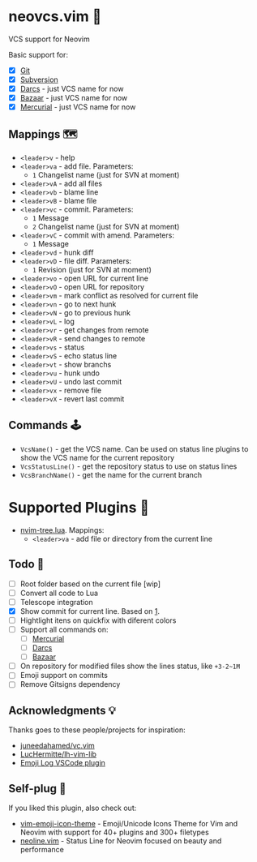 # neovcs.vim 🌱

VCS support for Neovim

Basic support for:

- [x] [Git](https://git-scm.com)
- [x] [Subversion](https://subversion.apache.org)
- [x] [Darcs](http://darcs.net) - just VCS name for now
- [x] [Bazaar](https://bazaar.canonical.com) - just VCS name for now
- [x] [Mercurial](https://www.mercurial-scm.org) - just VCS name for now

## Mappings 🗺

- `<leader>v` - help
- `<leader>va` - add file. Parameters:
    - `1` Changelist name (just for SVN at moment)
- `<leader>vA` - add all files
- `<leader>vb` - blame line
- `<leader>vB` - blame file
- `<leader>vc` - commit. Parameters:
    - `1` Message 
    - `2` Changelist name (just for SVN at moment)
- `<leader>vC` - commit with amend. Parameters:
    - `1` Message 
- `<leader>vd` - hunk diff
- `<leader>vD` - file diff. Parameters:
    - `1` Revision (just for SVN at moment)
- `<leader>vo` - open URL for current line
- `<leader>vO` - open URL for repository
- `<leader>vm` - mark conflict as resolved for current file
- `<leader>vn` - go to next hunk
- `<leader>vN` - go to previous hunk
- `<leader>vL` - log
- `<leader>vr` - get changes from remote
- `<leader>vR` - send changes to remote
- `<leader>vs` - status
- `<leader>vS` - echo status line
- `<leader>vt` - show branchs
- `<leader>vu` - hunk undo
- `<leader>vU` - undo last commit
- `<leader>vx` - remove file
- `<leader>vX` - revert last commit

## Commands 🕹

- `VcsName()` - get the VCS name. Can be used on status line plugins to show
    the VCS name for the current repository
- `VcsStatusLine()` - get the repository status to use on status lines
- `VcsBranchName()` - get the name for the current branch

# Supported Plugins 🧩

- [nvim-tree.lua](https://github.com/kyazdani42/nvim-tree.lua). Mappings:
  - `<leader>va` - add file or directory from the current line

## Todo 🚧

- [ ] Root folder based on the current file [wip]
- [ ] Convert all code to Lua
- [ ] Telescope integration
- [x] Show commit for current line. Based on [1](https://www.reddit.com/r/vim/comments/i50pce/how_to_show_commit_that_introduced_current_line/).
- [ ] Hightlight itens on quickfix with diferent colors
- [ ] Support all commands on:
  - [ ] [Mercurial](https://www.mercurial-scm.org)
  - [ ] [Darcs](http://darcs.net)
  - [ ] [Bazaar](https://bazaar.canonical.com)
- [ ] On repository for modified files show the lines status, like `+3-2~1M`
- [ ] Emoji support on commits
- [ ] Remove Gitsigns dependency

## Acknowledgments 💡

Thanks goes to these people/projects for inspiration:

- [juneedahamed/vc.vim](https://github.com/juneedahamed/vc.vim)
- [LucHermitte/lh-vim-lib](https://github.com/LucHermitte/lh-vim-lib)
- [Emoji Log VSCode plugin](https://marketplace.visualstudio.com/items?itemName=ahmadawais.emoji-log-vscode)

## Self-plug 🔌

If you liked this plugin, also check out:

- [vim-emoji-icon-theme](https://github.com/adelarsq/vim-emoji-icon-theme) - Emoji/Unicode Icons Theme for Vim and Neovim with support for 40+ plugins and 300+ filetypes
- [neoline.vim](https://github.com/adelarsq/neoline.vim) - Status Line for Neovim focused on beauty and performance

